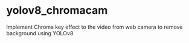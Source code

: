 # yolov8_chromacam
Implement Chroma key effect to the video from web camera to remove background using YOLOv8
